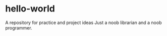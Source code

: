 # hello-world
A repository for practice and project ideas
Just a noob librarian and a noob programmer.

